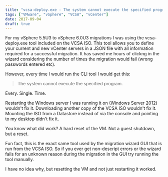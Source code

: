 ```yaml
---
title: "vcsa-deploy.exe - The system cannot execute the specified program"
tags: ["VMware", "vSphere", "VCSA", "vCenter"]
date: 2017-09-04
draft: true
---
```


For my vSphere 5.5U3 to vSphere 6.0U3 migrations I was using the vcsa-deploy.exe tool included on the VCSA ISO. This tool allows you to define your current and new vCenter servers in a JSON file with all information required for a successful migration. It has saved me hours of clickng in the wizard considering the number of times the migration would fail (wrong passwords entered etc).

However, every time I would run the CLI tool I would get this:

>The system cannot execute the specified program.

Every. Single. Time.

Restarting the Windows server I was running it on (Windows Server 2012) wouldn't fix it. Downloading another copy of the VCSA ISO wouldn't fix it. Mounting the ISO from a Datastore instead of via the console and pointing to my desktop didn't fix it.

You know what did work? A hard reset of the VM. Not a guest shutdown, but a reset. 

Fun fact, this is the exact same tool used by the migration wizard GUI that is run from the VCSA ISO. So if you ever get non-descript errors or the wizard fails for an unknown reason during the migration in the GUI try running the tool manually.

I have no idea why, but resetting the VM and not just restarting it worked.
